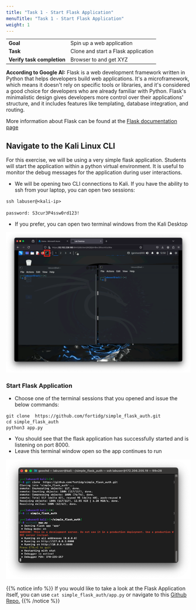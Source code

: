 ```yaml
---
title: "Task 1 - Start Flask Application"
menuTitle: "Task 1 - Start Flask Application"
weight: 1
---
```


|                            |    |  
|----------------------------| ----
| **Goal**                   | Spin up a web application
| **Task**                   | Clone and start a Flask application
| **Verify task completion** | Browser to <some IP> and get XYZ

**According to Google AI:** Flask is a web development framework written in Python that helps developers build web applications. It's a microframework, which means it doesn't rely on specific tools or libraries, and it's considered a good choice for developers who are already familiar with Python. Flask's minimalistic design gives developers more control over their applications' structure, and it includes features like templating, database integration, and routing.

More information about Flask can be found at the [Flask documentation page](https://flask.palletsprojects.com/en/3.0.x/)



## Navigate to the Kali Linux CLI
For this exercise, we will be using a very simple flask application.  Students will start the application within a python virtual environment. It is useful to monitor the debug messages for the application during user interactions. 

- We will be opening two CLI connections to Kali.  If you have the ability to ssh from your laptop, you can open two sessions:

```
ssh labuser@<kali-ip>

password: S3cur3P4ssw0rd123!
```

- If you prefer, you can open two terminal windows from the Kali Desktop

![Kali Term](kali_term.png)


### Start Flask Application

- Choose one of the terminal sessions that you opened and issue the below commands:

```
git clone  https://github.com/fortidg/simple_flask_auth.git
cd simple_flask_auth
python3 app.py
```
- You should see that the flask application has successfully started and is listening on port 8000.
- Leave this terminal window open so the app continues to run

![Flask Start](flask_start.png)

{{% notice info %}} If you would like to take a look at the Flask Application itself, you can use 
```cat simple_flask_auth/app.py``` or navigate to this [Github Repo.](https://github.com/fortidg/simple_flask_auth) {{% /notice %}}
